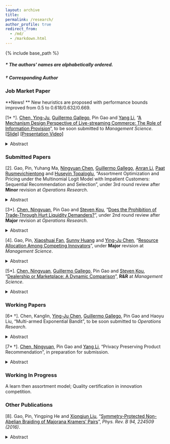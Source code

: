 ```yaml
---
layout: archive
title: 
permalink: /research/
author_profile: true
redirect_from:
  - /md/
  - /markdown.html
---
```


{% include base_path %}
##### \* The authors' names are alphabetically ordered.
##### &dagger; Corresponding Author

### Job Market Paper

**News! ** New heuristics are proposed with performance bounds improved from 0.5 to 0.618/0.632/0.669.

[1\* &dagger;]. <a href="https://imchen.people.ust.hk/" target="_blank"><span style="color:black">Chen, Ying-Ju</span></a>, <a href="https://ieda.ust.hk/dfaculty/ggallego/" target="_blank"><span style="color:black">Guillermo Gallego</span></a>, Pin Gao and <a href="https://www.bschool.cuhk.edu.hk/staff/li-yang/" target="_blank"><span style="color:black">Yang Li</span></a>, “<a href="https://papers.ssrn.com/sol3/papers.cfm?abstract_id=3685012" target="_blank"><span style="color:black">A Mechanism Design Perspective of Live-streaming Commerce: The Role of Information Provision</span></a>”, to be soon submitted to *Management Science*. <a href="https://www.dropbox.com/s/cj2wainvl6cn955/slide_auction.pdf?dl=0" target="_blank"><span style="color:black">[Slide]</span></a> <a href="https://www.dropbox.com/s/1lnengn7dyzcfnh/informs_pin.mp4?dl=0" target="_blank"><span style="color:black">[Presentation Video]</span></a>
 

<details>
<summary>Abstract</summary><sub>
 Live-streaming commerce has been emerging as a new trend of online shopping. Amazon
and Alibaba both embrace this novel marketing tool to engage customers by sequentially
demonstrating different products for choice. In this paper, we use a mechanism design framework
to demonstrate how the live-streaming platform can leverage information provision to
improve its advertisement revenue upon traditional position auctions. We show that the revenue
loss from neglecting information provision can be arbitrarily large. However, solving for
the optimal mechanism is NP-hard. We thus develop a heuristic that guarantees a revenue at
least as half as the optimal one. We attribute the effectiveness of information provision to its
discriminatory role in serving heterogeneous advertisers.
  </sub>
</details>

### Submitted Papers




[2]. Gao, Pin, Yuhang Ma, <a href="http://individual.utoronto.ca/ningyuanchen/" target="_blank"><span style="color:black">Ningyuan Chen</span></a>, <a href="https://ieda.ust.hk/dfaculty/ggallego/" target="_blank"><span style="color:black">Guillermo Gallego</span></a>, <a href="https://www.lse.ac.uk/management/people/academic-staff/ali" target="_blank"><span style="color:black">Anran Li</span></a>, <a href="http://faculty.marshall.usc.edu/Paat-Rusmevichientong/" target="_blank"><span style="color:black">Paat Rusmevichientong</span></a> and <a href="https://people.orie.cornell.edu/huseyin/" target="_blank"><span style="color:black">Huseyin Topaloglu</span></a>, “Assortment Optimization and Pricing under the Multinomial Logit Model with Impatient Customers: Sequential Recommendation and Selection”, under 3rd round review after **Minor** revision at *Operations Research*. 
<details>
<summary>Abstract</summary><sub>
We  develop  a  variant  of  the  multinomial  logit  model  with  impatient  customers  and  study  assortment optimization and pricing problems under this choice model. In our choice model, a customer incrementally views the assortment of available products in multiple stages. The patience level of a customer determines the maximum number of stages in which she is willing to view the assortments of products. In each stage, if the utility of a product in the current stage is larger than a minimum acceptable utility, which we refer to as the utility of the outside option, then the customer purchases the product right away. Otherwise, the customer views the assortment of products in the next stage, as long as her patience level allows her to do so. Under the assumption that the utilities have the Gumbel distribution and are independent, we give a closed-form expression for the choice probabilities. For the assortment optimization problem, we develop a polynomial-time algorithm for finding the revenue-maximizing sequence of assortments to offer. For the pricing problem, we show that if the sequence of offered assortments is fixed, then we can solve a convex program to find the revenue-maximizing prices, where the decision variables are the probabilities that a customer will reach different stages. We build on this result to give a 0.878-approximation algorithm, when both the prices and the sequence of assortments are decision variables. We also consider the assortment optimization problem when  each  product  occupies  some  space  and  there  is  a  constraint  on  the  total  space  consumption  of  the offered products. We give a fully polynomial-time approximation scheme for this constrained problem. We use a dataset from Expedia to demonstrate that incorporating patience levels, as in our model, can improve purchase predictions. We also check the effectiveness of our approximation schemes.
  </sub>
</details>


[3\*]. <a href="http://individual.utoronto.ca/ningyuanchen/" target="_blank"><span style="color:black">Chen, Ningyuan</span></a>, Pin Gao and <a href="https://www.bu.edu/questrom/profile/steven-kou/" target="_blank"><span style="color:black">Steven Kou</span></a>, “<a href="https://papers.ssrn.com/sol3/papers.cfm?abstract_id=3005835" target="_blank"><span style="color:black">Does the Prohibition of Trade-Through Hurt Liquidity Demanders?</span></a>”, under 2nd round review after **Major** revision at *Operations Research*. 
<details>
<summary>Abstract</summary><sub>
The Order Protect Rule in the U.S. generally prohibits any trade-through, i.e., a market order that is not executed at the best possible price among fast (i.e. electronic and automated) trading venues. We conduct a counterfactual analysis comparing the order execution costs of a liquidity demander when trade-through is allowed versus prohibited. By deriving upper and lower bounds for the costs, we find that the trade-through benefit is marginal for small trades and stocks with fast resilience. In particular, our study suggests that the current separate regulations for fast and slow venues may be extended to differentiate stocks with fast and slow resilience speeds.</sub>
</details>

[4]. Gao, Pin, <a href="http://faculty.sustech.edu.cn/fanxs/en/" target="_blank"><span style="color:black">Xiaoshuai Fan</span></a>, <a href="https://sites.google.com/site/sunnyelan/" target="_blank"><span style="color:black">Sunny Huang</span></a> and <a href="https://imchen.people.ust.hk/" target="_blank"><span style="color:black">Ying-Ju Chen</span></a>, 
“<a href="https://www.researchgate.net/publication/343125047_Resource_Allocation_Among_Competing_Innovators" target="_blank"><span style="color:black">Resource Allocation Among Competing Innovators</span></a>”, under **Major** revision at *Management Science*.
<details>
<summary>Abstract</summary><sub>
Many innovative products are designed to satisfy the demand of specific target consumers, and thus innovators with new products will inevitably compete with each other in the post-innovation market. We investigate how should a profit-maximizing principal properly allocate her limited resources to support the innovations of multiple potentially competing innovators. We find that as the available resources increase, the number of agents receiving resources may first increase and then decrease. This interesting nonmonotone pattern is driven by a trade-off between the risk of innovation failure and rent dissipation due to competition. The results are robust to incorporating an endogenous profit-sharing rule and costly resources. Using the framework, we also analyze a nonprofit principal seeking to maximize the total number of successful innovations, the probability of at least one innovator succeeding, consumer surplus, and total social welfare.</sub>
</details>

[5\*]. <a href="http://individual.utoronto.ca/ningyuanchen/" target="_blank"><span style="color:black">Chen, Ningyuan</span></a>, <a href="https://ieda.ust.hk/dfaculty/ggallego/" target="_blank"><span style="color:black">Guillermo Gallego</span></a>, Pin Gao and <a href="https://www.bu.edu/questrom/profile/steven-kou/" target="_blank"><span style="color:black">Steven Kou</span></a>, “<a href="https://www.researchgate.net/publication/336906849_Dealership_or_Marketplace_A_Dynamic_Comparison" target="_blank"><span style="color:black">Dealership or Marketplace: A Dynamic Comparison</span></a>”, **R&R** at *Management Science*.
<details>
<summary>Abstract</summary><sub>
We consider two business models for a two-sided economy under uncertainty: dealership and marketplace. Although both business models can bridge the gap between demand and supply, it is not clear which model is better for the firm or for the consumers. We show that while the two models differ substantially in pricing power, inventory risk, fee structure, and fulfillment time, both models share several important features, with the revenues to the firm from the two models converging when the markets are thick. We also show that for thick markets there is a one-to-one mapping between their corresponding optimal policies. We provide guidelines and insights as to which business model is preferable under different conditions when the markets are not thick.</sub>
</details>



### Working Papers


[6\* &dagger;]. Chen, Kanglin, <a href="https://imchen.people.ust.hk/" target="_blank"><span style="color:black">Ying-Ju Chen</span></a>, <a href="https://ieda.ust.hk/dfaculty/ggallego/" target="_blank"><span style="color:black">Guillermo Gallego</span></a>, Pin Gao and Haoyu Liu, “Multi-armed Exponential Bandit”,  to be soon submitted to *Operations Research*.
<details>
<summary>Abstract</summary><sub>
Exponential bandits are widely adopted in economics and marketing due to its tractability.
This paper analyzes the one-agent multi-armed account of exponential bandits, where the
agent dynamically selects arms to maximize total payoff. We motivate our base model by examples
with arms of the same type, while the results are generalized to cases where arms are
either independent or dependent. The contribution is fourfold. First, we characterize the optimal
policy for the agent to choose arms. Under the optimal policy, the agent selects one arm
each time, and an arm is used at most once. Second, we show that the agent may not regard
information acquisition as a last-ditch effort before quitting, which contradicts existing literature.
Third, with a discount factor, an arm may be used more than once. Fourth, for the case
of negatively correlated bandits, the agent may use more than one arm simultaneously. The
paper is of both theoretical and practical significance since the model fits well with various situations,
including project selection, product promotion, and drug development. Implications
for these applications are discussed.
</sub></details>


[7\* &dagger;]. <a href="http://individual.utoronto.ca/ningyuanchen/" target="_blank"><span style="color:black">Chen, Ningyuan</span></a>, Pin Gao and <a href="https://www.bschool.cuhk.edu.hk/staff/li-yang/" target="_blank"><span style="color:black">Yang Li</span></a>, “Privacy Preserving Product Recommendation”, in preparation for submission.
<details>
<summary>Abstract</summary><sub>
A platform recommends a product from a set of horizontally differentiated ones sold by a single retailer to heterogeneous customers. To ease customer privacy concerns, the recommendation needs to satisfy a privacy constraint, which prevents direct exploitation of individual customer’s true preference. We show that for a fixed product price the optimal recommendation policy has a simple threshold structure: all products ranked before a threshold in the customer preference list are recommended with a uniform high probability and all products ranked after the threshold are recommended with a uniform low probability. We conduct asymptotic analysis to explore the impact of privacy protection on the efficiency and effectiveness of recommendation when the number of products is sufficiently large. At last, we show that stringent privacy protections can be detrimental to all market participants even when the retailer can respond by adjusting the product price.
</sub></details>



### Working In Progress

A learn then assortment model; Quality certification in innovation competition.

### Other Publications

[8]. Gao, Pin, Yingping He and [<span style="color:black">Xiongjun Liu</span>](https://icqm.pku.edu.cn/yw/directory/faculty/237465.htm), “<a href="https://journals.aps.org/prb/abstract/10.1103/PhysRevB.94.224509" target="_blank"><span style="color:black">Symmetry-Protected Non-Abelian Braiding of Majorana Kramers’ Pairs</span></a>”, *Phys. Rev. B 94, 224509 (2016)*.
<details>
<summary>Abstract</summary><sub>
We develop a complete theory for symmetry protected non-Abelian statistics of Majorana Kramers' pairs (MKPs) in time-reversal (TR) invariant topological superconductors, with fundamental results being uncovered. By introducing an effective Hamiltonian approach to describe the braiding of MKPs, we show that the non-Abelian braiding is protected when the effective Hamiltonian exhibits a new TR-like antiunitary symmetry, which is satisfied if the system is free of dynamical noise. Importantly, even the dynamical noise cannot cause error in braiding, unless the noise correlation function breaks a dynamical TR symmetry. This is a profound result and generalizes the TR symmetry protection of MKPs to the dynamical regime. Moreover, the resulted error by noise is shown to be a higher-order effect, compared with the decoherence of Majorana qubits without TR symmetry protection. This study completes the theory of symmetry-protected non-Abelian statistics of MKPs, and shows that the non-Abelian braiding of MKPs is well observable and may have versatile applications to future quantum computation technologies.
</sub></details>



